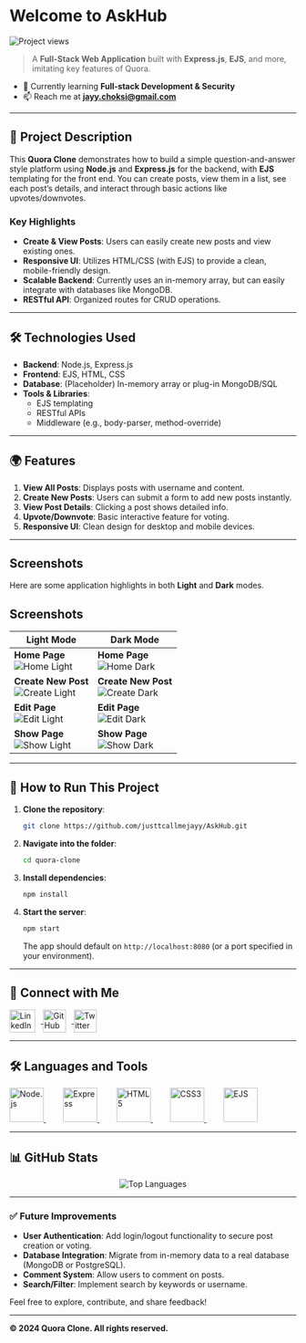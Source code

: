 # Welcome to AskHub

![Project views](https://komarev.com/ghpvc/?username=justtcallmejayy&label=Project%20views&color=0e75b6&style=flat)

> A **Full-Stack Web Application** built with **Express.js**, **EJS**, and more, imitating key features of Quora.

- 🌱 Currently learning **Full-stack Development & Security**  
- 📫 Reach me at **jayy.choksi@gmail.com**

---

## 🚀 Project Description

This **Quora Clone** demonstrates how to build a simple question-and-answer style platform using **Node.js** and **Express.js** for the backend, with **EJS** templating for the front end. You can create posts, view them in a list, see each post’s details, and interact through basic actions like upvotes/downvotes.

### Key Highlights

- **Create & View Posts**: Users can easily create new posts and view existing ones.  
- **Responsive UI**: Utilizes HTML/CSS (with EJS) to provide a clean, mobile-friendly design.  
- **Scalable Backend**: Currently uses an in-memory array, but can easily integrate with databases like MongoDB.  
- **RESTful API**: Organized routes for CRUD operations.

---

## 🛠️ Technologies Used

- **Backend**: Node.js, Express.js  
- **Frontend**: EJS, HTML, CSS  
- **Database**: (Placeholder) In-memory array or plug-in MongoDB/SQL  
- **Tools & Libraries**:  
  - EJS templating  
  - RESTful APIs  
  - Middleware (e.g., body-parser, method-override)  

---

## 🌍 Features

1. **View All Posts**: Displays posts with username and content.  
2. **Create New Posts**: Users can submit a form to add new posts instantly.  
3. **View Post Details**: Clicking a post shows detailed info.  
4. **Upvote/Downvote**: Basic interactive feature for voting.  
5. **Responsive UI**: Clean design for desktop and mobile devices.

---

## Screenshots

Here are some application highlights in both **Light** and **Dark** modes.

## Screenshots

| Light Mode                           | Dark Mode                            |
| ------------------------------------ | ------------------------------------ |
| **Home Page**<br>![Home Light](./screenshots/light_home.png) | **Home Page**<br>![Home Dark](./screenshots/dark_home.png) |
| **Create New Post**<br>![Create Light](./screenshots/light_create.png) | **Create New Post**<br>![Create Dark](./screenshots/dark_create.png) |
| **Edit Page**<br>![Edit Light](./screenshots/light_edit.png) | **Edit Page**<br>![Edit Dark](./screenshots/dark_edit.png) |
| **Show Page**<br>![Show Light](./screenshots/light_show.png) | **Show Page**<br>![Show Dark](./screenshots/dark_show.png) |




---

## 📝 How to Run This Project

1. **Clone the repository**:
   ```bash
   git clone https://github.com/justtcallmejayy/AskHub.git
   ```
2. **Navigate into the folder**:
   ```bash
   cd quora-clone
   ```
3. **Install dependencies**:
   ```bash
   npm install
   ```
4. **Start the server**:
   ```bash
   npm start
   ```
   The app should default on `http://localhost:8080` (or a port specified in your environment).

---

## 🔗 Connect with Me

<p align="left">
  <a href="https://www.linkedin.com/in/jaychoksi18/" target="_blank">
    <img align="center" src="https://upload.wikimedia.org/wikipedia/commons/8/81/LinkedIn_icon.svg" alt="LinkedIn" height="40" width="45" style="margin-right: 10px;" />
  </a>
  <a href="https://github.com/justtcallmejayy" target="_blank">
    <img align="center" src="https://upload.wikimedia.org/wikipedia/commons/9/91/Octicons-mark-github.svg" alt="GitHub" height="40" width="40" style="margin-right: 10px;" />
  </a>
  <a href="https://x.com/JayyWebDevX" target="_blank">
    <img align="center" src="https://upload.wikimedia.org/wikipedia/commons/c/ce/X_logo_2023.svg" alt="Twitter" height="40" width="40" style="margin-right: 10px;" />
  </a>
</p>

---

## 🛠️ Languages and Tools

<p align="left">
  <a href="https://nodejs.org/" target="_blank" rel="noreferrer" style="margin-right: 30px;">
    <img src="https://upload.wikimedia.org/wikipedia/commons/d/d9/Node.js_logo.svg" alt="Node.js" width="60" height="60" />
  </a>
  <a href="https://expressjs.com/" target="_blank" rel="noreferrer" style="margin-right: 30px;">
    <img src="https://upload.wikimedia.org/wikipedia/commons/6/64/Expressjs.png" alt="Express" width="60" height="60" />
  </a>
  <a href="https://www.w3.org/TR/html5/" target="_blank" rel="noreferrer" style="margin-right: 30px;">
    <img src="https://upload.wikimedia.org/wikipedia/commons/3/38/HTML5_Badge.svg" alt="HTML5" width="60" height="60" />
  </a>
  <a href="https://developer.mozilla.org/en-US/docs/Web/CSS" target="_blank" rel="noreferrer" style="margin-right: 30px;">
    <img src="https://upload.wikimedia.org/wikipedia/commons/6/62/CSS3_logo.svg" alt="CSS3" width="60" height="60" />
  </a>
  <a href="https://ejs.co/" target="_blank" rel="noreferrer" style="margin-right: 30px;">
    <img src="https://upload.wikimedia.org/wikipedia/commons/e/e1/Ejs_logo.svg" alt="EJS" width="60" height="60" />
  </a>
</p>

---

## 📊 GitHub Stats

<p align="center">
  <img src="https://github-readme-stats.vercel.app/api/top-langs/?username=justtcallmejayy&layout=compact&theme=tokyonight" alt="Top Languages" />
</p>

---

### ✅ Future Improvements

- **User Authentication**: Add login/logout functionality to secure post creation or voting.  
- **Database Integration**: Migrate from in-memory data to a real database (MongoDB or PostgreSQL).  
- **Comment System**: Allow users to comment on posts.  
- **Search/Filter**: Implement search by keywords or username.  

Feel free to explore, contribute, and share feedback!  

---

**© 2024 Quora Clone. All rights reserved.**
